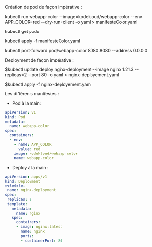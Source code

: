 Création de pod de façon impérative :

   kubectl run webapp-color --image=kodekloud/webapp-color --env APP_COLOR=red --dry-run=client -o yaml > manifesteColor.yaml

   kubectl get pods

   kubectl apply -f manifesteColor.yaml
   
   kubectl port-forward pod/webapp-color 8080:8080 --address 0.0.0.0

Deployment de façon impérative : 

$kubectl update deploy nginx-deployment --image nginx:1.21.3 --replicas=2 --port 80 -o yaml > nginx-deployement.yaml
 
$kubectl apply -f nginx-deployement.yaml



Les différents manifestes :
- Pod à la main:
```yaml
apiVersion: v1
kind: Pod
metadata:
  name: webapp-color
spec:
  containers:
  - env:
    - name: APP_COLOR
      value: red
    image: kodekloud/webapp-color
    name: webapp-color
```
 - Deploy à la main :
 ```yaml
 apiVersion: apps/v1
kind: Deployment
metadata:
  name: nginx-deployment
spec:
  replicas: 2
  template:
    metadata:
      name: nginx
    spec:
      containers:
      - image: nginx:latest
        name: nginx
        ports:
        - containerPort: 80
```



